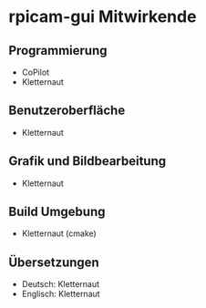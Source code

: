 rpicam-gui Mitwirkende
======================


Programmierung
--------------
- CoPilot
- Kletternaut


Benutzeroberfläche
------------------
- Kletternaut


Grafik und Bildbearbeitung
--------------------------
- Kletternaut


Build Umgebung
------------
- Kletternaut (cmake)


Übersetzungen
------------
- Deutsch:      Kletternaut
- Englisch:     Kletternaut
